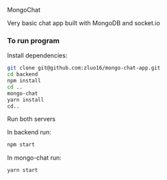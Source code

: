 MongoChat

Very basic chat app built with MongoDB and socket.io

### To run program

Install dependencies:

```bash
git clone git@github.com:zluo16/mongo-chat-app.git
cd backend
npm install
cd ..
mongo-chat
yarn install
cd..
```

Run both servers

In backend run:

```bash
npm start
```

In mongo-chat run:

```bash
yarn start
```
